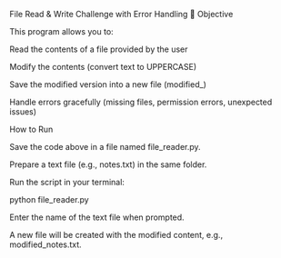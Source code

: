 File Read & Write Challenge with Error Handling
🎯 Objective

This program allows you to:

Read the contents of a file provided by the user

Modify the contents (convert text to UPPERCASE)

Save the modified version into a new file (modified_<filename>)

Handle errors gracefully (missing files, permission errors, unexpected issues)


How to Run

Save the code above in a file named file_reader.py.

Prepare a text file (e.g., notes.txt) in the same folder.

Run the script in your terminal:

python file_reader.py


Enter the name of the text file when prompted.

A new file will be created with the modified content, e.g., modified_notes.txt.
